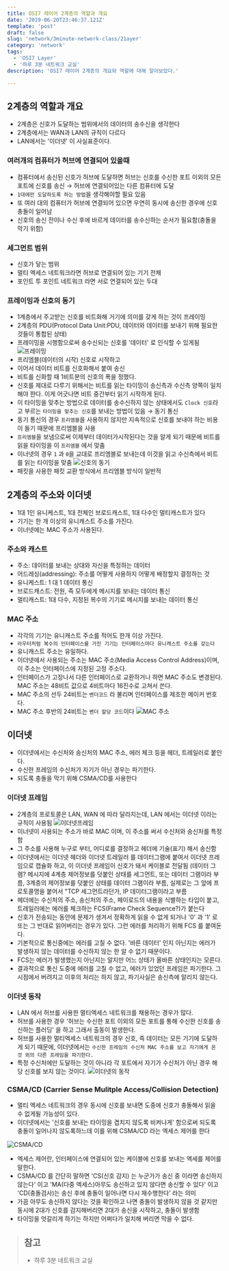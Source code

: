 ```yaml
---
title: OSI7 레이어 2계층의 역할과 개요 
date: '2019-06-20T23:46:37.121Z'
template: 'post'
draft: false
slug: 'network/3minute-network-class/21ayer'
category: 'network'
tags:
  - 'OSI7 Layer'
  - '하루 3분 네트워크 교실'
description: 'OSI7 레이어 2계층의 개요와 역할에 대해 알아보았다.'

---
```

## 2계층의 역할과 개요 
- 2계층은 신호가 도달하는 범위에서의 데이터의 송수신을 생각한다
- 2계층에서는 WAN과 LAN의 규칙이 다르다
- LAN에서는 '이더넷' 이 사실표준이다. 

### 여러개의 컴퓨터가 허브에 연결되어 있을때
- 컴퓨터에서 송신된 신호가 허브에 도달하면 허브는 신호를 수신한 포트 이외의 모든 포트에 신호를 송신 &rarr; 허브에 연결되어있는 다른 컴퓨터에 도달 
- `1대에만 도달하도록 하는 방법`을 생각해야할 필요 있음 
- 또 여러 대의 컴퓨터가 허브에 연결되어 있으면 우연히 동시에 송신한 경우에 신호 충돌이 일어남
- 신호의 송신 전이나 수신 후에 바르게 데이터를 송수신하는 순서가 필요함(충돌을 막기 위함)

### 세그먼트 범위
- 신호가 닿는 범위 
- 멀티 엑세스 네트워크라면 허브로 연결되어 있는 기기 전체
- 포인트 투 포인트 네트워크 라면 서로 연결되어 있는 두대
### 프레이밍과 신호의 동기
- 1계층에서 주고받는 신호를 비트화해 거기에 의미를 갖게 하는 것이 프레이밍
- 2계층의 PDU(Protocol Data Unit:PDU, 데이터와 데이터를 보내기 위해 필요한 것들이 통합된 상태)
- 프레이밍을 시행함으로써 송수신되는 신호를 '데이터' 로 인식할 수 있게됨
![프레이밍](assets/image-20190620135312605.png)
- 프리엠블(데이터의 시작) 신호로 시작하고
- 이어서 데이터 비트를 신호화해서 붙여 송신
- 비트를 신화할 때 1비트분의 신호의 폭을 정했다.
- 신호를 제대로 다루기 위해서는 비트를 읽는 타이밍이 송신측과 수신측 양쪽이 일치해야 한다. 이게 어긋나면 비트 중간부터 읽기 시작하게 된다.
- 이 타이밍을 맞추는 방법으로 데이터를 송수신하지 않는 상태에서도 `Clock 신호`라고 부르는 `타이밍을 맞추는 신호`를 보내는 방법이 있음 &rarr; 동기 통신
- 동기 통신의 경우 `프리엠블`을 사용하지 않지만 지속적으로 신호를 보내야 하는 비용이 들기 때문에 프리엠블을 사용
- `프리엠블`을 보냄으로써 이제부터 데이터가시작된다는 것을 알게 되기 때문에 비트를 읽을 타이밍을 이 `프리엠블` 에서 맞춤
- 이너넷의 경우 `1` 과 `0`을 교대로 프리엠블로 보내는데 이것을 읽고 수신측에서 비트를 읽는 타이밍을 맞춤 
![신호의 동기](assets/image-20190620135341151.png)
- 패킷을 사용한 패킷 교환 방식에서 프리엠블 방식이 일반적 
## 2계층의 주소와 이더넷 
- 1대 1인 유니케스트, 1대 전체인 브로드캐스트, 1대 다수인 멀티캐스트가 있다
- 기기는 한 개 이상의 유니캐스트 주소를 가진다.
- 이너넷에는 MAC 주소가 사용된다. 
### 주소와 캐스트
- 주소: 데이터를 보내는 상대와 자신을 특정하는 데이터
- 어드레싱(addressing): 주소를 어떻게 사용하지 어떻게 배정할지 결정하는 것
- 유니케스트: 1 대 1 데이터 통신
- 브로드캐스트: 전원, 즉 모두에게 메시지를 보내는 데이터 통신 
- 멀티캐스트: 1대 다수, 지정된 복수의 기기로 메시지를 보내는 데이터 통신 
### MAC 주소 
- 각각의 기기는 유니캐스트 주소를 적어도 한개 이상 가진다.
- `라우터처럼 복수의 인터페이스를 가진 기기는 인터페이스마다 유니캐스트 주소를 갖는다`
- 유니캐스트 주소는 유일하다. 
- 이더넷에서 사용되는 주소는 MAC 주소(Media Access Control Address)이며, 이 주소는 인터페이스에 지정된 고정 주소다.
- 인터페이스가 고장나서 다른 인터페이스로 교환하거나 하면 MAC 주소도 변경된다. MAC 주소는 48비트 값으로 4비트마다 16진수로 고쳐서 쓴다. 
- MAC 주소의 선두 24비트는 `벤더코드` 라 불리며 인터페이스를 제조한 메이커 번호다.
- MAC 주소 후반의 24비트는 `벤더 할당 코드`이다
![MAC 주소](assets/image-20190620140447927.png)
## 이더넷 
- 이더넷에서는 수신처와 송신처의 MAC 주소, 에러 체크 등을 헤더, 트레일러로 붙인다.
- 수신한 프레임의 수신처가 자기가 아닌 경우는 파기한다. 
- 되도록 충돌을 막기 위해 CSMA/CD를 사용한다 
### 이더넷 프레임
- 2계층의 프로토콜은 LAN, WAN 에 따라 달라지는데, LAN 에서는 이더넷 이라는 규칙이 사용됨 
  ![이더넷프레임](assets/image-20190620145056717.png)
- 이너넷이 사용되는 주소가 바로 MAC 이며, 이 주소를 써서 수신처와 송신처를 특정함
- 그 주소를 사용해 누구로 부터, 어디로를 결정하고 헤더에 기술(표기) 해서 송신함
- 이더넷에서는 이더넷 헤더와 이더넷 트레일러 를 데이터그램에 붙여서 이더넷 프레임으로 캡슐화 하고, 이 이더넷 프레임이 신호가 돼서 케이블로 전달됨  (데이터 그램? 메시지에 4계층 제어정보를 덧붙인 상태를 세그먼트, 또는 데이터 그램이라 부름, 3계층의 제어정보를 덧붙인 상태를 데이터 그램이라 부름, 실제로는 그 앞에 프로토콜명을 붙어서  "TCP 세그먼트라던가, IP 데이터그램이라고 부름
- 헤더에는 수신처의 주소, 송신처의 주소, 페이로드의 내용을 식별하는 타입이 붙고, 트레일러에는 에러를 체크하는 FCS(Frame Check Sequence?)가 붙는다 
- 신호가 전송되는 동안에 문제가 생겨서 정확하게 읽을 수 없게 되거나 '0'  과 '1' 로 또는 그 반대로 읽어버리는 경우가 있다. 그런 에러를 처리하기 위해 FCS 를 붙여둔다.
- 기본적으로 통신중에는 에러를 고칠 수 없다. '바른 데이터' 인지 아닌지는 에러가 발생하지 않는 데이터를 수신하지 않는 한 알 수 없기 때문이다.
- FCS는 에러가 발생했는지 아닌지는 알지만 어느 상태가 올바른 상태인지는 모른다. 
- 결과적으로 통신 도중에 에러를 고칠 수 없고, 에러가 있었던 프레임은 파기한다. 그 시점에서 버려지고 이후의 처리는 하지 않고, 파기사실은 송신측에 알리지 않는다. 
### 이더넷 동작 
- LAN 에서 허브를 사용한 멀티엑세스 네트워크를 채용하는 경우가 많다. 
- 허브를 사용한 경우 '허브는 수신한 포트 이외의 모든 포트를 통해 수신한 신호를 송신하는 플러딩' 을 하고 그래서 출동이 발생한다.
- 허브를 사용한 멀티엑세스 네트워크의 경우 신호, 즉 데이터는 모든 기기에 도달하게 되기 때문에, 이더넷에서는 `수신한 프레임의 수신처 MAC 주소를 보고 자기에게 온 것 외의 다른 프레임을 파기한다.`
- 특정 수신처에만 도달하는 것이 아니라 각 포트에서 자기가 수신처가 아닌 경우 해당 신호를 보지 않는 것이다.
![이더넷의 동작](assets/image-20190620150109113.png)

### CSMA/CD (Carrier Sense Mulitple Access/Collision Detection)
- 멀티 엑세스 네트워크의 경우 동시에 신호를 보내면 도중에 신호가 충돌해서 읽을 수 없게될 가능성이 있다. 
- 이더넷에서는 '신호를 보내는 타이밍을 겹치지 않도록 비켜나게' 함으로써 되도록 충돌이 일어나지 않도록하느데 이를 위해 CSMA/CD 라는 엑세스 제어를 한다

![CSMA/CD](assets/image-20190620150626798.png)

- 엑세스 제어란, 인터페이스에 연결되어 있는 케이블에 신호를 보내는 엑세를 제어를 말한다.
- CSMA/CD 를 간단히 말하면 'CS(신호 감지) 는 누군가가 송신 중 이라면 송신하지 않는다' 이고 'MA(다중 엑세스)아무도 송신하고 있지 않다면 송신할 수 있다' 이고 'CD(충돌검사)는 송신 후에 충돌이 일어나면 다시 재수행한다' 라는 의미
- 가끔 아무도 송신하지 않다는 것을 확인하고 나면 충돌이 발생하지 않을 것 같지만 동시에 2대가 신호를 감지해버리면 2대가 송신을 시작하고, 충돌이 발생함 
- 타이밍을 엇갈리게 하기는 하지만 어쩌다가 일치해 버리면 막을 수 없다. 

> ## 참고 
>
> - 하루 3분 네트워크 교실